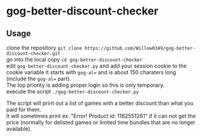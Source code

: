 # gog-better-discount-checker
## Usage
clone the repository `git clone https://github.com/Willow0349/gog-better-discount-checker.git`  
go into the local copy `cd gog-better-discount-checker`  
edit `gog-better-discount-checker.py` and add your session cookie to the cookie variable it starts with `gog-al=` and is about 150 charaters long (include the `gog-al=` part).  
The top priority is adding proper login so this is only temporary.  
execute the script `./gog-better-discount-checker.py`

The script will print out a list of games with a better discount than what you paid for them.  
It will sometimes print ex. "Error! Product id: 1162551261" if it can not get the price (normally for delisted games or limited time bundles that are no longer available).
